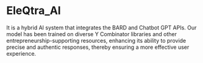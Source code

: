 # EleQtra_AI
 It is a hybrid AI system that integrates the BARD and Chatbot GPT APIs. Our model has been trained on diverse Y Combinator libraries and other entrepreneurship-supporting resources, enhancing its ability to provide precise and authentic responses, thereby ensuring a more effective user experience.
